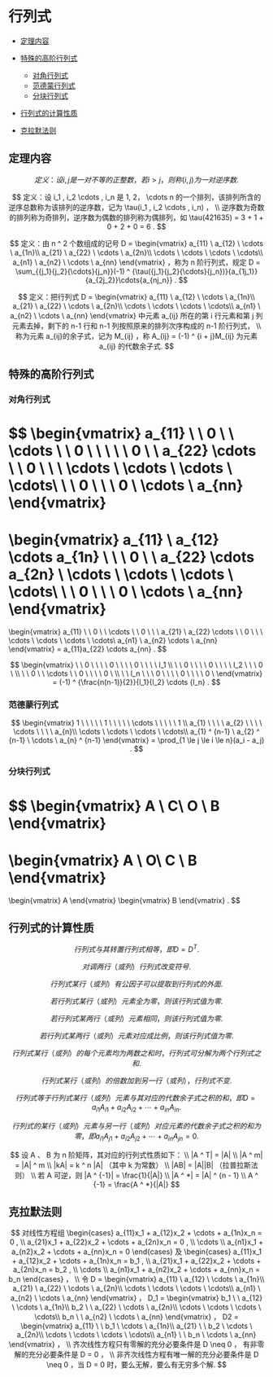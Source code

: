 # 行列式

* [定理内容](#定理内容)
* [特殊的高阶行列式](#特殊的高阶行列式)
  * [对角行列式](#对角行列式)
  * [范德蒙行列式](#范德蒙行列式)
  * [分块行列式](#分块行列式)

* [行列式的计算性质](#行列式的计算性质)
* [克拉默法则](#克拉默法则)

## 定理内容

$$
定义：设 i , j 是一对不等的正整数，若 i \gt j ，则称 (i , j) 为一对逆序数.
$$

$$
定义：设 i_1 , i_2 \cdots , i_n 是 1, 2， \cdots n 的一个排列，该排列所含的逆序总数称为该排列的逆序数，记为 \tau(i_1 , i_2 \cdots , i_n) ，
\\
逆序数为奇数的排列称为奇排列，逆序数为偶数的排列称为偶排列，如 \tau(421635) = 3 + 1 + 0 + 2 + 0 = 6 .
$$

$$
定义：由 n ^ 2 个数组成的记号 D = \begin{vmatrix}
a_{11} \ a_{12} \ \cdots \ a_{1n}\\
a_{21} \ a_{22} \ \cdots \ a_{2n}\\
\cdots \ \cdots \ \cdots \ \cdots\\
a_{n1} \ a_{n2} \ \cdots \ a_{nn}
\end{vmatrix} ，称为 n 阶行列式，规定 D = \sum_{{j_1}{j_2}{\cdots}{j_n}}(-1) ^ {\tau({j_1}{j_2}{\cdots}{j_n})}{a_{1j_1}}{a_{2j_2}}\cdots{a_{nj_n}} .
$$

$$
定义：把行列式 D = \begin{vmatrix}
a_{11} \ a_{12} \ \cdots \ a_{1n}\\
a_{21} \ a_{22} \ \cdots \ a_{2n}\\
\cdots \ \cdots \ \cdots \ \cdots\\
a_{n1} \ a_{n2} \ \cdots \ a_{nn}
\end{vmatrix} 中元素 a_{ij} 所在的第 i 行元素和第 j 列元素去掉，剩下的 n-1 行和 n-1 列按照原来的排列次序构成的 n-1 阶行列式，
\\
称为元素 a_{ij}的余子式，记为 M_{ij} ，称 A_{ij} = (-1) ^ {i + j}M_{ij} 为元素 a_{ij} 的代数余子式.
$$

## 特殊的高阶行列式

### 对角行列式

$$
\begin{vmatrix}
a_{11} \ \ 0 \ \ \cdots \ \ 0 \ \ \\
\ \ 0 \ \ a_{22} \cdots \ \ 0 \ \ \\
\cdots \ \cdots \ \cdots \ \cdots\\
\ \ 0 \ \ \ 0 \ \cdots \ a_{nn}
\end{vmatrix}
=
\begin{vmatrix}
a_{11} \ a_{12} \cdots a_{1n} \\
\ \ 0 \ \ a_{22} \cdots a_{2n} \\
\cdots \ \cdots \ \cdots \ \cdots\\
\ \ 0 \ \ \ 0 \ \cdots \ a_{nn}
\end{vmatrix}
=
\begin{vmatrix}
a_{11} \ \ 0 \ \ \cdots \ \ 0 \ \ \\
a_{21} \ a_{22} \cdots \ \ 0 \ \ \\
\cdots \ \cdots \ \cdots \ \cdots\\
a_{n1} \ a_{n2} \cdots \ a_{nn}
\end{vmatrix}
= a_{11}a_{22} \cdots a_{nn} .
$$

$$
\begin{vmatrix}
\ \ 0 \ \ \ \ 0 \ \ \ \ 0 \ \ \ \ l_1 \\
\ \ 0 \ \ \ \ 0 \ \ \ \ l_2 \ \ \ 0 \ \\
\ \ 0 \ \ \cdots \ \ 0 \ \ \ \ 0 \ \\
\ \ l_n \ \ \ 0 \ \ \ \ 0 \ \ \ \ 0 \
\end{vmatrix}
= (-1) ^ {\frac{n(n-1)}{2}}{l_1}{l_2} \cdots {l_n} .
$$

### 范德蒙行列式

$$
\begin{vmatrix}
1 \ \ \ \ \ 1 \ \ \ \ \ \cdots \ \ \ \ \ 1 \\
a_{1} \ \ \ \ a_{2} \ \ \ \ \cdots \ \ \ \ a_{n}\\
\cdots \ \cdots \ \cdots \ \cdots\\
a_{1} ^ {n-1} \ a_{2} ^ {n-1} \ \cdots \ a_{n} ^ {n-1}
\end{vmatrix}
= \prod_{1 \le j \le i \le n}(a_i - a_j) .
$$

### 分块行列式

$$
\begin{vmatrix}
A \ C\\
O \ B
\end{vmatrix}
=
\begin{vmatrix}
A \ O\\
C \ B
\end{vmatrix}
=
\begin{vmatrix}
A
\end{vmatrix}
\begin{vmatrix}
B
\end{vmatrix} .
$$

## 行列式的计算性质

$$
行列式与其转置行列式相等，即 D = D ^ T .
$$

$$
对调两行（或列）行列式改变符号.
$$

$$
行列式某行（或列）有公因子可以提取到行列式的外面.
$$

$$
若行列式某行（或列）元素全为零，则该行列式值为零.
$$

$$
若行列式某两行（或列）元素相同，则该行列式值为零.
$$

$$
若行列式某两行（或列）元素对应成比例，则该行列式值为零.
$$

$$
行列式某行（或列）的每个元素均为两数之和时，行列式可分解为两个行列式之和.
$$

$$
行列式某行（或列）的倍数加到另一行（或列），行列式不变.
$$

$$
行列式等于行列式某行（或列）元素与其对应的代数余子式之积的和，即 D = a_{i1}A_{i1} + a_{i2}A_{i2} + \cdots + a_{in}A_{in} .
$$

$$
行列式的某行（或列）元素与另一行（或列）对应元素的代数余子式之积的和为零，即 a_{i1}A_{j1} + a_{i2}A_{j2} + \cdots + a_{in}A_{jn} = 0 .
$$

$$
设 A 、 B 为 n 阶矩阵，其对应的行列式性质如下：
\\
|A ^ T| = |A|
\\
|A ^ m| = |A| ^ m
\\
|kA| = k ^ n |A| （其中 k 为常数）
\\
|AB| = |A||B| （拉普拉斯法则）
\\
若 A 可逆，则 |A ^ {-1}| = \frac{1}{|A|}
\\
|A ^ *| = |A| ^ {n - 1}
\\
A ^ {-1} = \frac{A ^ *}{|A|}
$$

## 克拉默法则

$$
对线性方程组 \begin{cases}
a_{11}x_1 + a_{12}x_2 + \cdots + a_{1n}x_n = 0 , \\
a_{21}x_1 + a_{22}x_2 + \cdots + a_{2n}x_n = 0 , \\
\cdots \\
a_{n1}x_1 + a_{n2}x_2 + \cdots + a_{nn}x_n = 0
\end{cases}
及
\begin{cases}
a_{11}x_1 + a_{12}x_2 + \cdots + a_{1n}x_n = b_1 , \\
a_{21}x_1 + a_{22}x_2 + \cdots + a_{2n}x_n = b_2 , \\
\cdots \\
a_{n1}x_1 + a_{n2}x_2 + \cdots + a_{nn}x_n = b_n
\end{cases} ，
\\
令 D = \begin{vmatrix}
a_{11} \ a_{12} \ \cdots \ a_{1n}\\
a_{21} \ a_{22} \ \cdots \ a_{2n}\\
\cdots \ \cdots \ \cdots \ \cdots\\
a_{n1} \ a_{n2} \ \cdots \ a_{nn}
\end{vmatrix} ，
D_1 = \begin{vmatrix}
b_1 \ \ a_{12} \ \cdots \ a_{1n}\\
b_2 \ \ a_{22} \ \cdots \ a_{2n}\\
\cdots \ \cdots \ \cdots \ \cdots\\
b_n \ \ a_{n2} \ \cdots \ a_{nn}
\end{vmatrix} ，
D2 = \begin{vmatrix}
a_{11} \ \ b_1 \ \cdots \ a_{1n}\\
a_{21} \ \ b_2 \ \cdots \ a_{2n}\\
\cdots \ \cdots \ \cdots \ \cdots\\
a_{n1} \ \ b_n \ \cdots \ a_{nn}
\end{vmatrix} ，
\\
齐次线性方程只有零解的充分必要条件是 D \neq 0 ， 有非零解的充分必要条件是 D = 0 ，
\\
非齐次线性方程有唯一解的充分必要条件是 D \neq 0 ，当 D = 0 时，要么无解，要么有无穷多个解.
$$




